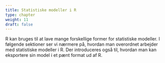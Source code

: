```yaml
---
title: Statistiske modeller i R
type: chapter
weight: 11
draft: false
---
```

R kan bruges til at lave mange forskellige former for statistiske
modeller. I følgende sektioner ser vi nærmere på, hvordan man overordnet
arbejder med statistiske modeller i R. Der introduceres også til,
hvordan man kan eksportere sin model i et pænt format ud af R.
